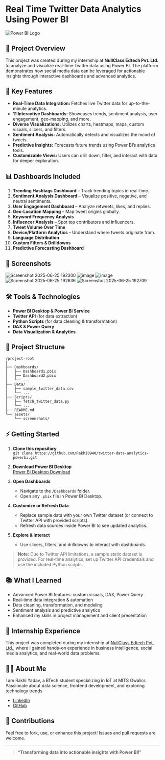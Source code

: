 # Real Time Twitter Data Analytics Using Power BI

![Power BI Logo](https://upload.wikimedia.org/wikipedia/commons/c/cf/New_Power_BI_Logo.svg)

## 📌 Project Overview

This project was created during my internship at **NullClass Edtech Pvt. Ltd.** to analyze and visualize real-time Twitter data using Power BI. The platform demonstrates how social media data can be leveraged for actionable insights through interactive dashboards and advanced analytics.

## 🚀 Key Features

- **Real-Time Data Integration:** Fetches live Twitter data for up-to-the-minute analytics.
- **11 Interactive Dashboards:** Showcases trends, sentiment analysis, user engagement, geo-mapping, and more.
- **Diverse Visualizations:** Utilizes charts, heatmaps, maps, custom visuals, slicers, and filters.
- **Sentiment Analysis:** Automatically detects and visualizes the mood of tweets.
- **Predictive Insights:** Forecasts future trends using Power BI’s analytics tools.
- **Customizable Views:** Users can drill down, filter, and interact with data for deeper exploration.

## 📊 Dashboards Included

1. **Trending Hashtags Dashboard** – Track trending topics in real-time.
2. **Sentiment Analysis Dashboard** – Visualize positive, negative, and neutral sentiments.
3. **User Engagement Dashboard** – Analyze retweets, likes, and replies.
4. **Geo-Location Mapping** – Map tweet origins globally.
5. **Keyword Frequency Analysis**
6. **Influencer Analysis** – Spot top contributors and influencers.
7. **Tweet Volume Over Time**
8. **Device/Platform Analytics** – Understand where tweets originate from.
9. **Language Distribution**
10. **Custom Filters & Drilldowns**
11. **Predictive Forecasting Dashboard**

## 📸 Screenshots

![Screenshot 2025-06-25 192300](https://github.com/user-attachments/assets/a9f9735f-50a6-4c8c-8cf1-912cd39db5a7)
![image](https://github.com/user-attachments/assets/faa14f91-1886-4f1c-be24-4737dcbed08e)
![image](https://github.com/user-attachments/assets/b2965aae-357d-4744-8b5b-73a792fa5974)
![Screenshot 2025-06-25 192636](https://github.com/user-attachments/assets/dbffac07-d2ea-41e1-abc9-b55f5a65451c)
![Screenshot 2025-06-25 192709](https://github.com/user-attachments/assets/dbaf0f2e-1c5e-4df1-a51b-433c2e247926)


## 🛠️ Tools & Technologies

- **Power BI Desktop & Power BI Service**
- **Twitter API** (for data extraction)
- **Python Scripts** (for data cleaning & transformation)
- **DAX & Power Query**
- **Data Visualization & Analytics**

## 📂 Project Structure

```
/project-root
│
├── Dashboards/
│   ├── Dashboard1.pbix
│   ├── Dashboard2.pbix
│   └── ...
├── Data/
│   ├── sample_twitter_data.csv
│   └── ...
├── Scripts/
│   ├── fetch_twitter_data.py
│   └── ...
├── README.md
└── assets/
    └── screenshots/
```

## ⚡ Getting Started

1. **Clone this repository**  
   `git clone https://github.com/Rakhi8940/twitter-data-analytics-powerbi.git`

2. **Download Power BI Desktop**  
   [Power BI Desktop Download](https://powerbi.microsoft.com/desktop/)

3. **Open Dashboards**  
   - Navigate to the `/Dashboards` folder.
   - Open any `.pbix` file in Power BI Desktop.

4. **Customize or Refresh Data**  
   - Replace sample data with your own Twitter dataset (or connect to Twitter API with provided scripts).
   - Refresh data sources inside Power BI to see updated analytics.

5. **Explore & Interact**
   - Use slicers, filters, and drilldowns to interact with dashboards.

> **Note:** Due to Twitter API limitations, a sample static dataset is provided. For real-time analytics, set up Twitter API credentials and use the included Python scripts.

## 📚 What I Learned

- Advanced Power BI features: custom visuals, DAX, Power Query
- Real-time data integration & automation
- Data cleaning, transformation, and modeling
- Sentiment analysis and predictive analytics
- Enhanced my skills in project management and client presentation

## 🏢 Internship Experience

This project was completed during my internship at [NullClass Edtech Pvt. Ltd.](https://nullclass.com/), where I gained hands-on experience in business intelligence, social media analytics, and real-world data problems.

## 🙋‍♀️ About Me

I am Rakhi Yadav, a BTech student specializing in IoT at MITS Gwalior. Passionate about data science, frontend development, and exploring technology trends.  
- [LinkedIn](https://www.linkedin.com/in/rakhi-yadav8940/)
- [GitHub](https://github.com/Rakhi8940)

## 🤝 Contributions

Feel free to fork, use, or enhance this project! Issues and pull requests are welcome.

---

> **“Transforming data into actionable insights with Power BI!”**
